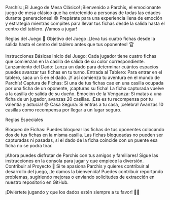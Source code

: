 
Parchís: ¡El Juego de Mesa Clásico!
¡Bienvenido a Parchís, el emocionante juego de mesa clásico que ha entretenido a personas de todas las edades durante generaciones! 😄 Prepárate para una experiencia llena de emoción y estrategia mientras compites para llevar tus fichas desde la salida hasta el centro del tablero. ¡Vamos a jugar!

Reglas del Juego 🎲
Objetivo del Juego
¡Lleva tus cuatro fichas desde la salida hasta el centro del tablero antes que tus oponentes! 🏆

Instrucciones Básicas
Inicio del Juego: Cada jugador tiene cuatro fichas que comienzan en la casilla de salida de su color correspondiente.
Lanzamiento del Dado: Lanza un dado para determinar cuántos espacios puedes avanzar tus fichas en tu turno.
Entrada al Tablero: Para entrar en el tablero, saca un 5 en el dado. ¡Y así comienza tu aventura en el mundo de Parchís!
Captura de Fichas: Si una de tus fichas cae en una casilla ocupada por una ficha de un oponente, ¡capturas su ficha! La ficha capturada vuelve a la casilla de salida de su dueño.
Emoción de la Venganza: Si matas a una ficha de un jugador, avanzas 20 casillas. ¡Esa es tu recompensa por tu valentía y astucia! 😎
Casa Segura: Si entras a tu casa, ¡celebra! Avanzas 10 casillas como recompensa por llegar a un lugar seguro.


Reglas Especiales

Bloqueo de Fichas: Puedes bloquear las fichas de tus oponentes colocando dos de tus fichas en la misma casilla. Las fichas bloqueadas no pueden ser capturadas ni pasadas, si el dado de la ficha coincide con un puente esa ficha no se podra tirar.


¡Ahora puedes disfrutar de Parchís con tus amigos y familiares! Sigue las instrucciones en la consola para jugar y que empiece la diversión.
Contribuir al Proyecto 🤝
Si te apasiona Parchís y quieres contribuir al desarrollo del juego, ¡te damos la bienvenida! Puedes contribuir reportando problemas, sugiriendo mejoras o enviando solicitudes de extracción en nuestro repositorio en GitHub.


¡Diviértete jugando y que los dados estén siempre a tu favor! 🎲✨
